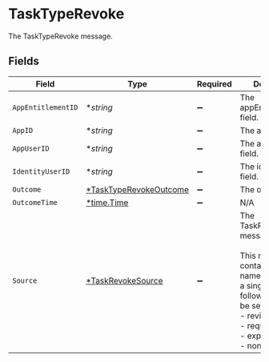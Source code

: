 # TaskTypeRevoke

The TaskTypeRevoke message.


## Fields

| Field                                                                                                                                                                                       | Type                                                                                                                                                                                        | Required                                                                                                                                                                                    | Description                                                                                                                                                                                 |
| ------------------------------------------------------------------------------------------------------------------------------------------------------------------------------------------- | ------------------------------------------------------------------------------------------------------------------------------------------------------------------------------------------- | ------------------------------------------------------------------------------------------------------------------------------------------------------------------------------------------- | ------------------------------------------------------------------------------------------------------------------------------------------------------------------------------------------- |
| `AppEntitlementID`                                                                                                                                                                          | **string*                                                                                                                                                                                   | :heavy_minus_sign:                                                                                                                                                                          | The appEntitlementId field.                                                                                                                                                                 |
| `AppID`                                                                                                                                                                                     | **string*                                                                                                                                                                                   | :heavy_minus_sign:                                                                                                                                                                          | The appId field.                                                                                                                                                                            |
| `AppUserID`                                                                                                                                                                                 | **string*                                                                                                                                                                                   | :heavy_minus_sign:                                                                                                                                                                          | The appUserId field.                                                                                                                                                                        |
| `IdentityUserID`                                                                                                                                                                            | **string*                                                                                                                                                                                   | :heavy_minus_sign:                                                                                                                                                                          | The identityUserId field.                                                                                                                                                                   |
| `Outcome`                                                                                                                                                                                   | [*TaskTypeRevokeOutcome](../../models/shared/tasktyperevokeoutcome.md)                                                                                                                      | :heavy_minus_sign:                                                                                                                                                                          | The outcome field.                                                                                                                                                                          |
| `OutcomeTime`                                                                                                                                                                               | [*time.Time](https://pkg.go.dev/time#Time)                                                                                                                                                  | :heavy_minus_sign:                                                                                                                                                                          | N/A                                                                                                                                                                                         |
| `Source`                                                                                                                                                                                    | [*TaskRevokeSource](../../models/shared/taskrevokesource.md)                                                                                                                                | :heavy_minus_sign:                                                                                                                                                                          | The TaskRevokeSource message.<br/><br/>This message contains a oneof named origin. Only a single field of the following list may be set at a time:<br/>  - review<br/>  - request<br/>  - expired<br/>  - nonUsage<br/> |